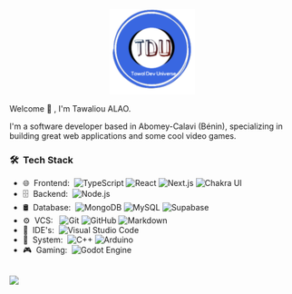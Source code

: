 <p align="center">
  <a href="https://tawaldevuniverse.vercel.app/" target="_blank">
    <img width="150em" height="150em" src="https://github.com/TawalMc/tawaldevuniverse/blob/master/public/static/favicons/safari-pinned-tab.svg">
  </a>
</p

<h2> Welcome 👋 , I'm Tawaliou ALAO.</h2>

I'm a software developer based in Abomey-Calavi (Bénin), specializing in building great web applications and some cool video games.

<h3> 🛠 &nbsp;Tech Stack</h3>

- 🌐 &nbsp;Frontend:&nbsp;
  ![TypeScript](https://img.shields.io/badge/-TypeScript-0A1A2F?style=flat&logo=typescript)
  ![React](https://img.shields.io/badge/-React-0A1A2F?style=flat&logo=react)
  ![Next.js](https://img.shields.io/badge/-Next.js-0A1A2F?style=flat&logo=next.js)
  ![Chakra UI](https://img.shields.io/badge/-Chakra%20UI-0A1A2F?style=flat&logo=chakra-ui)
- 🗄 &nbsp;Backend:&nbsp;
  ![Node.js](https://img.shields.io/badge/-Node.js-0A1A2F?style=flat&logo=node.js)
- 🛢 &nbsp;Database:&nbsp;
  ![MongoDB](https://img.shields.io/badge/-MongoDB-0A1A2F?style=flat&logo=mongodb)
  ![MySQL](https://img.shields.io/badge/-MySQL-0A1A2F?style=flat&logo=mysql&logoColor=00d8fd)
  ![Supabase](https://img.shields.io/badge/-Supabase-0A1A2F?style=flat&logo=supabase)
- ⚙️ &nbsp;VCS: &nbsp;
  ![Git](https://img.shields.io/badge/-Git-0A1A2F?style=flat&logo=git)
  ![GitHub](https://img.shields.io/badge/-GitHub-0A1A2F?style=flat&logo=github)
  ![Markdown](https://img.shields.io/badge/-Markdown-0A1A2F?style=flat&logo=markdown)
- 🔧 &nbsp;IDE's:&nbsp;
  ![Visual Studio Code](https://img.shields.io/badge/-Visual%20Studio%20Code-0A1A2F?style=flat&logo=visual-studio-code&logoColor=007ACC)
- 🤖 &nbsp;System:&nbsp;
  ![C++](https://img.shields.io/badge/-C++-0A1A2F?style=flat&logo=c%2B%2B&logoColor=007ACC)
  ![Arduino](https://img.shields.io/badge/-Arduino-0A1A2F?style=flat&logo=arduino)
- 🎮 &nbsp;Gaming:&nbsp;
  ![Godot Engine](https://img.shields.io/badge/-Godot%20Engine-0A1A2F?style=flat&logo=godot%20engine)

<br/>

<a href="https://github.com/TawalMc">
    <img height="180em" src="https://github-readme-stats.vercel.app/api?username=TawalMc&show_icons=true&card_width=400&hide_border=true&title_color=f4f4f4&icon_color=00d8fd&bg_color=0A1A2F&text_color=a3a8c3&hide=contribs" />
</a>


